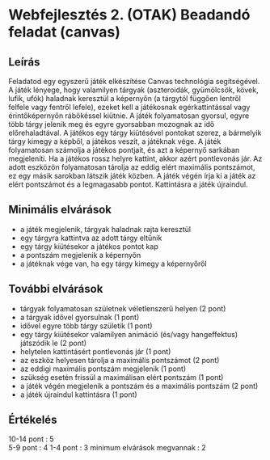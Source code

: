 # Webfejlesztés 2. (OTAK) Beadandó feladat (canvas)

## Leírás

Feladatod egy egyszerű játék elkészítése Canvas technológia segítségével. A játék lényege, hogy valamilyen tárgyak (aszteroidák, gyümölcsök, kövek, lufik, ufók) haladnak keresztül a képernyőn (a tárgytól függően lentről felfele vagy fentről lefele), ezeket kell a játékosnak egérkattintással vagy érintőképernyőn rábökéssel kiütnie. A játék folyamatosan gyorsul, egyre több tárgy jelenik meg és egyre gyorsabban mozognak az idő előrehaladtával. A játékos egy tárgy kiütésével pontokat szerez, a bármelyik tárgy kimegy a képből, a játékos veszít, a játéknak vége. A játék folyamatosan számolja a játékos pontjait, és azt a képernyő sarkában megjeleníti. Ha a játékos rossz helyre kattint, akkor azért pontlevonás jár. Az adott eszközön folyamatosan tárolja az eddig elért maximális pontszámot, ez egy másik sarokban látszik játék közben. A játék végén írja ki a játék az elért pontszámot és a legmagasabb pontot. Kattintásra a játék újraindul.

## Minimális elvárások

- a játék megjelenik, tárgyak haladnak rajta keresztül
- egy tárgyra kattintva az adott tárgy eltűnik
- egy tárgy kiütésekor a játékos pontot kap
- a pontszám megjelenik a képernyőn
- a játéknak vége van, ha egy tárgy kimegy a képernyőről

## További elvárások

- tárgyak folyamatosan születnek véletlenszerű helyen (2 pont)
- a tárgyak idővel gyorsulnak (1 pont)
- idővel egyre több tárgy születik (1 pont)
- egy tárgy kiütésekor valamilyen animáció (és/vagy hangeffektus) játszódik le (2 pont)
- helytelen kattintásért pontlevonás jár (1 pont)
- az eszköz helyesen tárolja a maximális pontszámot (2 pont)
- az eddigi maximális pontszám megjelenik (1 pont)
- szükség esetén frissül a maximálisan elért pontszám (1 pont)
- a játék végén megjelenik a pontszám és a maximális pontszám (2 pont)
- a játék újraindul kattintásra (1 pont)

## Értékelés

10-14 pont : 5  
5-9 pont : 4
1-4 pont : 3
minimum elvárások megvannak : 2